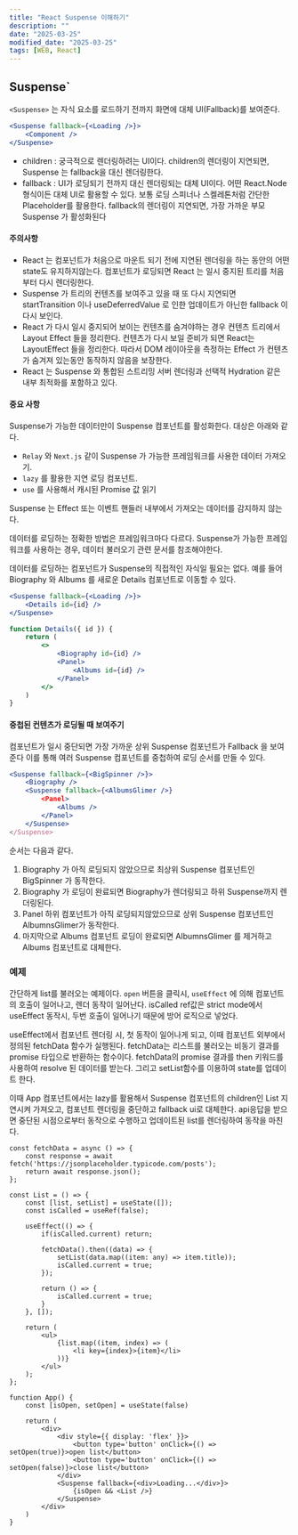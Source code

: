 ```yaml
---
title: "React Suspense 이해하기"
description: ""
date: "2025-03-25"
modified_date: "2025-03-25"
tags: [WEB, React]
---
```


## Suspense`

`<Suspense>` 는 자식 요소를 로드하기 전까지 화면에 대체 UI(Fallback)를 보여준다.

```jsx
<Suspense fallback={<Loading />}>
	<Component />
</Suspense>
```

- children : 궁극적으로 렌더링하려는 UI이다. children의 렌더링이 지연되면, Suspense 는 fallback을 대신 렌더링한다.
- fallback : UI가 로딩되기 전까지 대신 렌더링되는 대체 UI이다. 어떤 React.Node 형식이든 대체 UI로 활용할 수 있다. 보통 로딩 스피너나 스켈레톤처럼 간단한 Placeholder를 활용한다. fallback의 렌더링이 지연되면, 가장 가까운 부모 Suspense 가 활성화된다

#### 주의사항
- React 는 컴포넌트가 처음으로 마운트 되기 전에 지연된 렌더링을 하는 동안의 어떤 state도 유지하지않는다. 컴포넌트가 로딩되면 React 는 일시 중지된 트리를 처음부터 다시 렌더링한다.
- Suspense 가 트리의 컨텐츠를 보여주고 있을 때 또 다시 지연되면 startTransition 이나 useDeferredValue 로 인한 업데이트가 아닌한 fallback 이 다시 보인다.
- React 가 다시 일시 중지되어 보이는 컨텐츠를 숨겨야하는 경우 컨텐츠 트리에서 Layout Effect 들을 정리한다. 컨텐츠가 다시 보일 준비가 되면 React는 LayoutEffect 들을 정리한다. 따라서 DOM 레이아웃을 측정하는 Effect 가 컨텐츠가 숨겨져 있는동안 동작하지 않음을 보장한다.
- React 는 Suspense 와 통합된 스트리밍 서버 렌더링과 선택적 Hydration 같은 내부 최적화를 포함하고 있다.

#### 중요 사항

Suspense가 가능한 데이터만이 Suspense 컴포넌트를 활성화한다. 대상은 아래와 같다.

- `Relay` 와 `Next.js` 같이 Suspense 가 가능한 프레임워크를 사용한 데이터 가져오기.
- `lazy` 를 활용한 지연 로딩 컴포넌트.
- `use` 를 사용해서 캐시된 Promise 값 읽기

Suspense 는 Effect 또는 이벤트 핸들러 내부에서 가져오는 데이터를 감지하지 않는다.

데이터를 로딩하는 정확한 방법은 프레임워크마다 다르다. Suspense가 가능한 프레임워크를 사용하는 경우, 데이터 불러오기 관련 문서를 참조해야한다.

데이터를 로딩하는 컴포넌트가 Suspense의 직접적인 자식일 필요는 없다. 예를 들어 Biography 와 Albums 를 새로운 Details 컴포넌트로 이동할 수 있다.

```jsx
<Suspense fallback={<Loading />}>
	<Details id={id} />
</Suspense>

function Details({ id }) {
	return (
		<>
			<Biography id={id} />
			<Panel>
				<Albums id={id} />
			</Panel>
		</>
	)
}
```

#### 중첩된 컨텐츠가 로딩될 때 보여주기

컴포넌트가 일시 중단되면 가장 가까운 상위 Suspense 컴포넌트가 Fallback 을 보여준다 이를 통해 여러 Suspense 컴포넌트를 중첩하여 로딩 순서를 만들 수 있다.


```jsx
<Suspense fallback={<BigSpinner />}>
	<Biography />
	<Suspense fallback={<AlbumsGlimer />}
		<Panel>
			<Albums />
		</Panel>
	</Suspense>
</Suspense>
```


순서는 다음과 같다.

1. Biography 가 아직 로딩되지 않았으므로 최상위 Suspense 컴포넌트인 BigSpinner 가 동작한다.
2. Biography 가 로딩이 완료되면 Biography가 렌더링되고 하위 Suspense까지 렌더링된다.
3. Panel 하위 컴포넌트가 아직 로딩되지않았으므로 상위 Suspense 컴포넌트인 AlbumnsGlimer가 동작한다.
4. 마지막으로 Albums 컴포넌트 로딩이 완료되면 AlbumnsGlimer 를 제거하고 Albums 컴포넌트로 대체한다.


### 예제

간단하게 list를 불러오는 예제이다. 
`open` 버튼을 클릭시, `useEffect` 에 의해 컴포넌트의 호출이 일어나고, 렌더 동작이 일어난다. isCalled ref값은 strict mode에서 useEffect 동작시, 두번 호출이 일어나기 때문에 방어 로직으로 넣었다.

useEffect에서 컴포넌트 렌더링 시, 첫 동작이 일어나게 되고, 이때 컴포넌트 외부에서 정의된 fetchData 함수가 실행된다. fetchData는 리스트를 불러오는 비동기 결과를 promise 타입으로 반환하는 함수이다.
fetchData의 promise 결과를 then 키워드를 사용하여 resolve 된 데이터를 받는다. 그리고 setList함수를 이용하여 state를 업데이트 한다.

이때 App 컴포넌트에서는 lazy를 활용해서 Suspense 컴포넌트의 children인 List 지연시켜 가져오고, 컴포넌트 렌더링을 중단하고 fallback ui로 대체한다. api응답을 받으면 중단된 시점으로부터 동작으로 수행하고 업데이트된 list를 렌더링하여 동작을 마친다.


```tsx
const fetchData = async () => {
	const response = await fetch('https://jsonplaceholder.typicode.com/posts');
	return await response.json();
};
	
const List = () => {
	const [list, setList] = useState([]);
	const isCalled = useRef(false);
	
	useEffect(() => {
		if(isCalled.current) return;
		
		fetchData().then((data) => {
			setList(data.map((item: any) => item.title));
			isCalled.current = true;
		});
	
		return () => {
			isCalled.current = true;
		}
	}, []);
	
	return (
		<ul>
			{list.map((item, index) => (
				<li key={index}>{item}</li>
			))}
		</ul>
	);
};

function App() {
	const [isOpen, setOpen] = useState(false)
	
	return (
		<div>
			<div style={{ display: 'flex' }}>
				<button type='button' onClick={() => setOpen(true)}>open list</button>
				<button type='button' onClick={() => setOpen(false)}>close list</button>
			</div>
			<Suspense fallback={<div>Loading...</div>}>
				{isOpen && <List />}
			</Suspense>
		</div>
	)
}
```